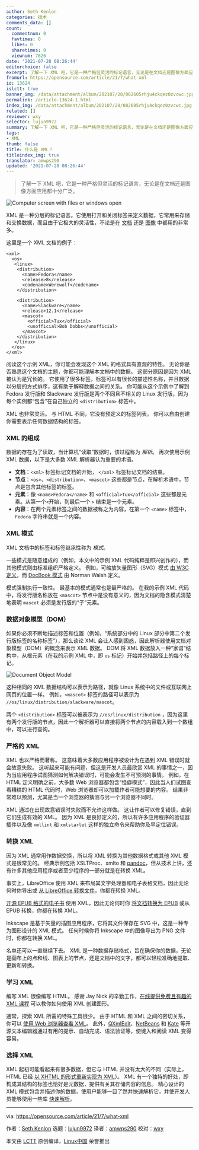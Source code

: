 ```yaml
---
author: Seth Kenlon
categories: 技术
comments_data: []
count:
  commentnum: 0
  favtimes: 0
  likes: 0
  sharetimes: 0
  viewnum: 7626
date: '2021-07-28 08:26:44'
editorchoice: false
excerpt: 了解一下 XML 吧，它是一种严格但灵活的标记语言，无论是在文档还是图像方面应用都十分广泛。
fromurl: https://opensource.com/article/21/7/what-xml
id: 13624
islctt: true
banner_img: /data/attachment/album/202107/28/082605rhju4ckqez0zvcwc.jpg
permalink: /article-13624-1.html
index_img: /data/attachment/album/202107/28/082605rhju4ckqez0zvcwc.jpg.thumb.jpg
related: []
reviewer: wxy
selector: lujun9972
summary: 了解一下 XML 吧，它是一种严格但灵活的标记语言，无论是在文档还是图像方面应用都十分广泛。
tags:
- XML
thumb: false
title: 什么是 XML？
titleindex_img: true
translator: amwps290
updated: '2021-07-28 08:26:44'
---
```



> 
> 了解一下 XML 吧，它是一种严格但灵活的标记语言，无论是在文档还是图像方面应用都十分广泛。
> 
> 
> 


![](/data/attachment/album/202107/28/082605rhju4ckqez0zvcwc.jpg "Computer screen with files or windows open")


XML 是一种分层的标记语言。它使用打开和关闭标签来定义数据，它常用来存储和交换数据，而且由于它极大的灵活性，不论是在 [文档](https://opensource.com/article/17/9/docbook) 还是 [图像](https://opensource.com/article/17/5/coding-scalable-vector-graphics-make-steam) 中都用的非常多。


这里是一个 XML 文档的例子：



```
<xml>
  <os>
   <linux>
    <distribution>
      <name>Fedora</name>
      <release>8</release>
      <codename>Werewolf</codename>
    </distribution>

    <distribution>
      <name>Slackware</name>
      <release>12.1</release>
      <mascot>
        <official>Tux</official>
        <unofficial>Bob Dobbs</unofficial>
      </mascot>
    </distribution>
   </linux>
  </os>    
</xml>

```

阅读这个示例 XML，你可能会发现这个 XML 的格式具有直观的特性。 无论你是否熟悉这个文档的主题，你都可能理解本文档中的数据。 这部分原因是因为 XML 被认为是冗长的。 它使用了很多标签，标签可以有很长的描述性名称，并且数据以分层的方式排序，这有助于解释数据之间的关系。 你可能从这个示例中了解到 Fedora 发行版和 Slackware 发行版是两个不同且不相关的 Linux 发行版，因为每个实例都“包含”在自己独立的 `<distribution>` 标签中。


XML 也非常灵活。 与 HTML 不同，它没有预定义的标签列表。 你可以自由创建你需要表示任何数据结构的标签。


### XML 的组成


数据的存在为了读取，当计算机“读取”数据时，该过程称为 *解析*。 再次使用示例 XML 数据，以下是大多数 XML 解析器认为重要的术语。


* **文档**：`<xml>` 标签标记文档的开始， `</xml>` 标签标记文档的结束。
* **节点**：`<os>`、`<distribution>`、`<mascot>` 这些都是节点，在解析术语中，节点是包含其他标签的标签。
* **元素**：像 `<name>Fedora</name>` 和 `<official>Tux</official>` 这些都是元素。从第一个`<`开始，到最后一个 `>` 结束是一个元素。
* **内容**：在两个元素标签之间的数据被称之为内容，在第一个 `<name>` 标签中，`Fedora` 字符串就是一个内容。


### XML 模式


XML 文档中的标签和标签继承性称为 *模式*。


一些模式是随意组成的（例如，本文中的示例 XML 代码纯粹是即兴创作的），而其他模式则由标准组织严格定义。 例如，可缩放矢量图形（SVG）模式 [由 W3C 定义](https://www.w3.org/TR/SVG11/)，而 [DocBook 模式](http://docbook.org) 由 Norman Walsh 定义。


模式强制执行一致性。 最基本的模式通常也是最严格的。 在我的示例 XML 代码中，将发行版名称放在 `<mascot>` 节点中是没有意义的，因为文档的隐含模式清楚地表明 `mascot` 必须是发行版的“子”元素。


### 数据对象模型（DOM）


如果你必须不断地描述标签和位置（例如，“系统部分中的 Linux 部分中第二个发行版标签的名称标签”），那么谈论 XML 会让人感到困惑，因此解析器使用文档对象模型（DOM）的概念来表示 XML 数据。 DOM 将 XML 数据放入一种“家谱”结构中，从根元素（在我的示例 XML 中，即 `os` 标记）开始并包括路径上的每个标记。


![Document Object Model](/data/attachment/album/202107/28/082645tt4bnluz7t77b8p7.jpg "Document Object Model")


这种相同的 XML 数据结构可以表示为路径，就像 Linux 系统中的文件或互联网上网页的位置一样。 例如，`<mascot>` 标签的路径可以表示为 `//os/linux/distribution/slackware/mascot`。


两个 `<distribution>` 标签可以被表示为 `//os/linux/distribution` ，因为这里有两个发行版的节点，因此一个解析器可以直接将两个节点的内容载入到一个数组中，可以进行查询。


### 严格的 XML


XML 也以严格而著称。 这意味着大多数应用程序被设计为在遇到 XML 错误时就会故意失败。 这听起来可能有问题，但这是开发人员最欣赏 XML 的事情之一，因为当应用程序试图猜测如何解决错误时，可能会发生不可预测的事情。 例如，在 HTML 定义明确之前，大多数 Web 浏览器都包含“怪癖模式”，因此当人们试图查看糟糕的 HTML 代码时，Web 浏览器却可以加载作者可能想要的内容。 结果非常难以预测，尤其是当一个浏览器的猜测与另一个浏览器不同时。


XML 通过在出现故意错误时失败而不允许这样做。 这让作者可以修复错误，直到它们生成有效的 XML。 因为 XML 是良好定义的，所以有许多应用程序的验证器插件以及像 `xmllint` 和 `xmlstarlet` 这样的独立命令来帮助你及早定位错误。


### 转换 XML


因为 XML 通常用作数据交换，所以将 XML 转换为其他数据格式或其他 XML 模式是很常见的。 经典示例包括 XSLTProc、xmlto 和 [pandoc](https://opensource.com/article/20/5/pandoc-cheat-sheet)，但从技术上讲，还有许多其他应用程序或者至少程序的一部分就是在转换 XML。


事实上，LibreOffice 使用 XML 来布局其文字处理器和电子表格文档，因此无论何时你导出或 [从 LibreOffice 转换文件](https://opensource.com/article/21/3/libreoffice-command-line)，你都在转换 XML。


[开源 EPUB 格式的电子书](https://opensource.com/education/15/11/ebook-open-formats) 使用 XML，因此无论何时你 [将文档转换为 EPUB](https://opensource.com/life/13/8/how-create-ebook-open-source-way) 或从 EPUB 转换，你都在转换 XML。


Inkscape 是基于矢量的插图应用程序，它将其文件保存在 SVG 中，这是一种专为图形设计的 XML 模式。 任何时候你将 Inkscape 中的图像导出为 PNG 文件时，你都在转换 XML。


名单还可以一直继续下去。 XML 是一种数据存储格式，旨在确保你的数据，无论是画布上的点和线、图表上的节点，还是文档中的文字，都可以轻松准确地提取、更新和转换。


### 学习 XML


编写 XML 很像编写 HTML。 感谢 Jay Nick 的辛勤工作，[在线提供免费且有趣的 XML 课程](https://opensource.com/article/17/5/coding-scalable-vector-graphics-make-steam) 可以教你如何使用 XML 创建图形。


通常，探索 XML 所需的特殊工具很少。 由于 HTML 和 XML 之间的密切关系，你可以 [使用 Web 浏览器查看 XML](https://opensource.com/article/18/12/xml-browser)。 此外，[QXmlEdit](https://opensource.com/article/17/7/7-ways-handle-xml-qxmledit)、[NetBeans](https://opensource.com/article/20/12/netbeans) 和 [Kate](https://opensource.com/article/20/12/kate-text-editor) 等开源文本编辑器通过有用的提示、自动完成、语法验证等，使键入和阅读 XML 变得容易。


### 选择 XML


XML 起初可能看起来有很多数据，但它与 HTML 并没有太大的不同（实际上，HTML 已经 [以 XHTML 的形式重新实现为 XML](https://www.w3.org/TR/xhtml1/)）。 XML 有一个独特的好处，即构成其结构的标签也恰好是元数据，提供有关其存储内容的信息。 精心设计的 XML 模式包含并描述你的数据，使用户能够一目了然并快速解析它，并使开发人员能够使用一些库 [快速解析](https://opensource.com/article/21/6/parsing-config-files-java)。




---


via: <https://opensource.com/article/21/7/what-xml>


作者：[Seth Kenlon](https://opensource.com/users/seth) 选题：[lujun9972](https://github.com/lujun9972) 译者：[amwps290](https://github.com/amwps290) 校对：[wxy](https://github.com/wxy)


本文由 [LCTT](https://github.com/LCTT/TranslateProject) 原创编译，[Linux中国](https://linux.cn/) 荣誉推出